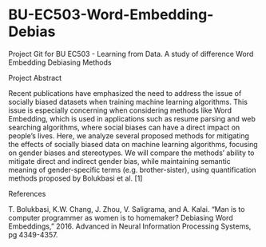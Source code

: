 # BU-EC503-Word-Embedding-Debias
Project Git for BU EC503 - Learning from Data. A study of difference Word Embedding Debiasing Methods

Project Abstract

Recent publications have emphasized the need to address the issue of socially biased datasets when training machine learning algorithms. This issue is especially concerning when considering methods like Word Embedding, which is used in applications such as resume parsing and web searching algorithms, where social biases can have a direct impact on people’s lives. Here, we analyze several proposed methods for mitigating the effects of socially biased data on machine learning algorithms, focusing on gender biases and stereotypes. We will compare the methods’ ability to mitigate direct and indirect gender bias, while maintaining semantic meaning of gender-specific terms (e.g. brother-sister), using quantification methods proposed by Bolukbasi et al. [1]

References

T. Bolukbasi, K.W. Chang, J. Zhou, V. Saligrama, and A. Kalai. “Man is to computer programmer as women is to homemaker? Debiasing Word Embeddings,” 2016. Advanced in Neural Information Processing Systems, pg 4349-4357.
